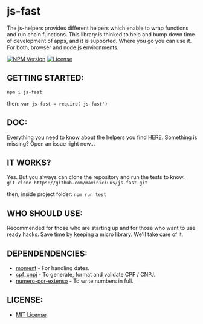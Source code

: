 # js-fast
The js-helpers provides different helpers which enable to wrap functions and run chain functions.
This library is thinked to help and bump down time of development of apps, and it is supported.
Where you go you can use it. For both,  browser and node.js environments.

[![NPM Version](http://img.shields.io/npm/v/js-fast.svg?style=flat)](https://www.npmjs.org/package/js-fast)
[![License](https://img.shields.io/npm/l/funcs-js.svg?style=flat)](https://github.com/maviniciuus/js-fast/blob/master/LICENSE)

## GETTING STARTED:
`npm i js-fast`  
  
then:
`var js-fast = require('js-fast')`

## DOC:
Everything you need to know about the helpers you find [HERE](https://github.com/maviniciuus/js-helpers/blob/master/doc/DOC.md). Something is missing? Open an issue right now...

## IT WORKS?
Yes. But you always can clone the repository and run the tests to know.  
`git clone https://github.com/maviniciuus/js-fast.git`  
  
then, inside project folder:
`npm run test`

## WHO SHOULD USE:
Recommended for those who are starting up and for those who want to use ready hacks. Save time by keeping a micro library. We'll take care of it.

## DEPENDENDENCIES:
- [moment](https://github.com/moment/moment) - For handling dates.
- [cpf_cnpj](https://github.com/fnando/cpf_cnpj) - To generate, format and validate CPF / CNPJ.
- [numero-por-extenso](https://github.com/LenonBordini/numero-por-extenso) - To write numbers in full.

## LICENSE:
- [MIT License](https://github.com/maviniciuus/js-helpers/blob/master/LICENSE.md)
